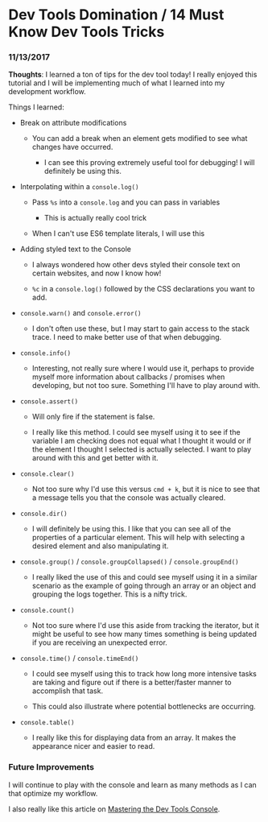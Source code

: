 # Dev Tools Domination / 14 Must Know Dev Tools Tricks

### 11/13/2017

**Thoughts**: I learned a ton of tips for the dev tool today! I really enjoyed this tutorial and I will be implementing much of what I learned into my development workflow.

Things I learned:

- Break on attribute modifications

  - You can add a break when an element gets modified to see what changes have occurred.

    - I can see this proving extremely useful tool for debugging! I will definitely be using this.

- Interpolating within a `console.log()`

  - Pass `%s` into a `console.log` and you can pass in variables

    - This is actually really cool trick

  - When I can't use ES6 template literals, I will use this

- Adding styled text to the Console

  - I always wondered how other devs styled their console text on certain websites, and now I know how!

  - `%c` in a `console.log()` followed by the CSS declarations you want to add.

- `console.warn()` and `console.error()`

  - I don't often use these, but I may start to gain access to the stack trace. I need to make better use of that when debugging.

- `console.info()`

  - Interesting, not really sure where I would use it, perhaps to provide myself more information about callbacks / promises when developing, but not too sure. Something I'll have to play around with.

- `console.assert()`

  - Will only fire if the statement is false.

  - I really like this method. I could see myself using it to see if the variable I am checking does not equal what I thought it would or if the element I thought I selected is actually selected. I want to play around with this and get better with it.

- `console.clear()`

  - Not too sure why I'd use this versus `cmd + k`, but it is nice to see that a message tells you that the console was actually cleared.

- `console.dir()`

  - I will definitely be using this. I like that you can see all of the properties of a particular element. This will help with selecting a desired element and also manipulating it.

- `console.group()` / `console.groupCollapsed()` / `console.groupEnd()`

  - I really liked the use of this and could see myself using it in a similar scenario as the example of going through an array or an object and grouping the logs together. This is a nifty trick.

- `console.count()`

  - Not too sure where I'd use this aside from tracking the iterator, but it might be useful to see how many times something is being updated if you are receiving an unexpected error.

- `console.time()` / `console.timeEnd()`

  - I could see myself using this to track how long more intensive tasks are taking and figure out if there is a better/faster manner to accomplish that task.

  - This could also illustrate where potential bottlenecks are occurring.

- `console.table()`

  - I really like this for displaying data from an array. It makes the appearance nicer and easier to read.

### Future Improvements

I will continue to play with the console and learn as many methods as I can that optimize my workflow.

I also really like this article on [Mastering the Dev Tools Console](http://blog.teamtreehouse.com/mastering-developer-tools-console).
